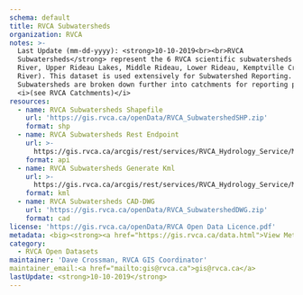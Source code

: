 ```yaml
---
schema: default
title: RVCA Subwatersheds
organization: RVCA
notes: >-
  Last Update (mm-dd-yyyy): <strong>10-10-2019<br><br>RVCA
  Subwatersheds</strong> represent the 6 RVCA scientific subwatersheds (Tay
  River, Upper Rideau Lakes, Middle Rideau, Lower Rideau, Kemptville Creek, Jock
  River). This dataset is used extensively for Subwatershed Reporting. The RVCA
  Subwatersheds are broken down further into catchments for reporting purposes
  <i>(see RVCA Catchments)</i>
resources:
  - name: RVCA Subwatersheds Shapefile
    url: 'https://gis.rvca.ca/openData/RVCA_SubwatershedSHP.zip'
    format: shp
  - name: RVCA Subwatersheds Rest Endpoint
    url: >-
      https://gis.rvca.ca/arcgis/rest/services/RVCA_Hydrology_Service/MapServer/4
    format: api
  - name: RVCA Subwatersheds Generate Kml
    url: >-
      https://gis.rvca.ca/arcgis/rest/services/RVCA_Hydrology_Service/MapServer/generateKml
    format: kml
  - name: RVCA Subwatersheds CAD-DWG
    url: 'https://gis.rvca.ca/openData/RVCA_SubwatershedDWG.zip'
    format: cad
license: 'https://gis.rvca.ca/openData/RVCA Open Data Licence.pdf'
metadata: <big><strong><a href="https://gis.rvca.ca/data.html">View Metadata...</a></strong></big>
category:
  - RVCA Open Datasets
maintainer: 'Dave Crossman, RVCA GIS Coordinator'
maintainer_email:<a href="mailto:gis@rvca.ca">gis@rvca.ca</a>
lastUpdate: <strong>10-10-2019</strong>
---
```


